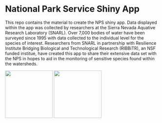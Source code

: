 # National Park Service Shiny App

This repo contains the material to create the NPS shiny app. Data displayed within the app was collected by researchers at the Sierra Nevada Aquative Research Laboratory (SNARL). Over 7,000 bodies of water have been surveyed since 1995 with data collected to the individual level for the species of interest. Researchers from SNARL in partnership with Resilience Institute Bridging Biological and Technological Research (RIBBiTR), an NSF funded institue, have created this app to share their extensive data set with the NPS in hopes to aid in the monitoring of sensitive species found within the watersheds.


<img src="https://user-images.githubusercontent.com/88209553/192006723-fb1e6d6b-57d3-4fee-97ea-e7a90a7de3ae.png" width="156"> <img src="https://user-images.githubusercontent.com/88209553/192006853-fff68790-e932-465d-84a7-63bfc2d17426.png" width="156">
